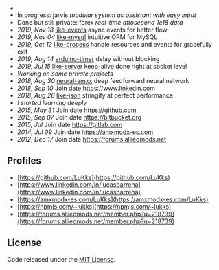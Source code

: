 - 
- In progress: jarvis _modular system as assistant with easy input_
- Done but still private: forex _real-time attosecond 1e18 data_
- _2019, Nov 18_ [like-events](https://github.com/LuKks/like-events) async events for better flow
- _2019, Nov 04_ [like-mysql](https://github.com/LuKks/like-mysql) intuitive ORM for MySQL
- _2019, Oct 12_ [like-process](https://github.com/LuKks/like-process) handle resources and events for gracefully exit
- _2019, Aug 14_ [arduino-timer](https://github.com/LuKks/arduino-timer) delay without blocking
- _2019, Jul 15_ [like-server](https://github.com/LuKks/like-server) keep-alive done right at socket level
- _Working on some private projects_
- _2018, Aug 30_ [neural-amxx](https://github.com/LuKks/neural-amxx) deep feedforward neural network
- _2018, Sep 10_ Join date https://www.linkedin.com
- _2018, Aug 26_ [like-json](https://github.com/LuKks/like-json) stringify at perfect performance
- _I started learning deeply_
- _2015, May 31_ Join date https://github.com
- _2015, Sep 07_ Join date https://bitbucket.org
- _2015, Jul_ Join date https://gitlab.com
- _2014, Jul 09_ Join date https://amxmodx-es.com
- _2012, Dec 17_ Join date https://forums.alliedmods.net

## Profiles
- [https://github.com/LuKks](https://github.com/LuKks)
- [https://www.linkedin.com/in/lucasbarrena](https://www.linkedin.com/in/lucasbarrena)
- [https://amxmodx-es.com/LuKks](https://amxmodx-es.com/LuKks)
- [https://npmjs.com/~lukks](https://npmjs.com/~lukks)
- [https://forums.alliedmods.net/member.php?u=218739](https://forums.alliedmods.net/member.php?u=218739)

## License
Code released under the [MIT License](https://github.com/LuKks/page/blob/master/LICENSE).
